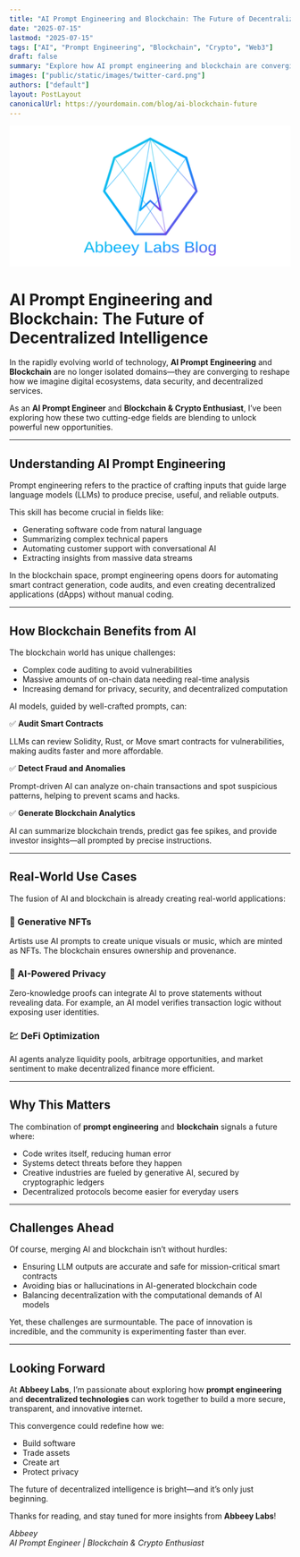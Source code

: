 ```yaml
---
title: "AI Prompt Engineering and Blockchain: The Future of Decentralized Intelligence"
date: "2025-07-15"
lastmod: "2025-07-15"
tags: ["AI", "Prompt Engineering", "Blockchain", "Crypto", "Web3"]
draft: false
summary: "Explore how AI prompt engineering and blockchain are converging to redefine automation, security, and digital trust. Insights from Abbeey Labs on the synergy powering the decentralized future."
images: ["public/static/images/twitter-card.png"]
authors: ["default"]
layout: PostLayout
canonicalUrl: https://yourdomain.com/blog/ai-blockchain-future
---
```


![Abbeey Labs Banner](public/static/images/twitter-card.png)

# AI Prompt Engineering and Blockchain: The Future of Decentralized Intelligence

In the rapidly evolving world of technology, **AI Prompt Engineering** and **Blockchain** are no longer isolated domains—they are converging to reshape how we imagine digital ecosystems, data security, and decentralized services.

As an **AI Prompt Engineer** and **Blockchain & Crypto Enthusiast**, I’ve been exploring how these two cutting-edge fields are blending to unlock powerful new opportunities.

---

## Understanding AI Prompt Engineering

Prompt engineering refers to the practice of crafting inputs that guide large language models (LLMs) to produce precise, useful, and reliable outputs.

This skill has become crucial in fields like:

- Generating software code from natural language
- Summarizing complex technical papers
- Automating customer support with conversational AI
- Extracting insights from massive data streams

In the blockchain space, prompt engineering opens doors for automating smart contract generation, code audits, and even creating decentralized applications (dApps) without manual coding.

---

## How Blockchain Benefits from AI

The blockchain world has unique challenges:

- Complex code auditing to avoid vulnerabilities
- Massive amounts of on-chain data needing real-time analysis
- Increasing demand for privacy, security, and decentralized computation

AI models, guided by well-crafted prompts, can:

✅ **Audit Smart Contracts**

LLMs can review Solidity, Rust, or Move smart contracts for vulnerabilities, making audits faster and more affordable.

✅ **Detect Fraud and Anomalies**

Prompt-driven AI can analyze on-chain transactions and spot suspicious patterns, helping to prevent scams and hacks.

✅ **Generate Blockchain Analytics**

AI can summarize blockchain trends, predict gas fee spikes, and provide investor insights—all prompted by precise instructions.

---

## Real-World Use Cases

The fusion of AI and blockchain is already creating real-world applications:

### 🎨 Generative NFTs

Artists use AI prompts to create unique visuals or music, which are minted as NFTs. The blockchain ensures ownership and provenance.

### 🔐 AI-Powered Privacy

Zero-knowledge proofs can integrate AI to prove statements without revealing data. For example, an AI model verifies transaction logic without exposing user identities.

### 💹 DeFi Optimization

AI agents analyze liquidity pools, arbitrage opportunities, and market sentiment to make decentralized finance more efficient.

---

## Why This Matters

The combination of **prompt engineering** and **blockchain** signals a future where:

- Code writes itself, reducing human error
- Systems detect threats before they happen
- Creative industries are fueled by generative AI, secured by cryptographic ledgers
- Decentralized protocols become easier for everyday users

---

## Challenges Ahead

Of course, merging AI and blockchain isn’t without hurdles:

- Ensuring LLM outputs are accurate and safe for mission-critical smart contracts
- Avoiding bias or hallucinations in AI-generated blockchain code
- Balancing decentralization with the computational demands of AI models

Yet, these challenges are surmountable. The pace of innovation is incredible, and the community is experimenting faster than ever.

---

## Looking Forward

At **Abbeey Labs**, I’m passionate about exploring how **prompt engineering** and **decentralized technologies** can work together to build a more secure, transparent, and innovative internet.

This convergence could redefine how we:

- Build software
- Trade assets
- Create art
- Protect privacy

The future of decentralized intelligence is bright—and it’s only just beginning.

Thanks for reading, and stay tuned for more insights from **Abbeey Labs**!

*Abbeey  
AI Prompt Engineer | Blockchain & Crypto Enthusiast*
